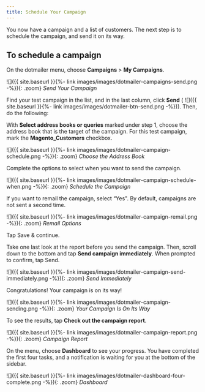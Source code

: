 ```yaml
---
title: Schedule Your Campaign
---
```


You now have a campaign and a list of customers. The next step is to schedule the campaign, and send it on its way.

## To schedule a campaign

On the dotmailer menu, choose **Campaigns** > **My Campaigns**.

![]({{ site.baseurl }}{%- link images/images/dotmailer-campaigns-send.png -%}){: .zoom}
*Send Your Campaign*

Find your test campaign in the list, and in the last column, click **Send** ( ![]({{ site.baseurl }}{%- link images/images/dotmailer-btn-send.png -%})). Then, do the following:

With **Select address books or queries** marked under step 1, choose the address book that is the target of the campaign. For this test campaign, mark the **Magento_Customers** checkbox.

![]({{ site.baseurl }}{%- link images/images/dotmailer-campaign-schedule.png -%}){: .zoom}
*Choose the Address Book*

Complete the options to select when you want to send the campaign.

![]({{ site.baseurl }}{%- link images/images/dotmailer-campaign-schedule-when.png -%}){: .zoom}
*Schedule the Campaign*

If you want to remail the campaign, select “Yes". By default, campaigns are not sent a second time.

![]({{ site.baseurl }}{%- link images/images/dotmailer-campaign-remail.png -%}){: .zoom}
*Remail Options*

Tap <span class="btn">Save &amp; continue</span>.

Take one last look at the report before you send the campaign. Then, scroll down to the bottom and tap **Send campaign immediately**. When prompted to confirm, tap <span class="btn">Send</span>.

![]({{ site.baseurl }}{%- link images/images/dotmailer-campaign-send-immediately.png -%}){: .zoom}
*Send Immediately*

Congratulations! Your campaign is on its way!

![]({{ site.baseurl }}{%- link images/images/dotmailer-campaign-sending.png -%}){: .zoom}
*Your Campaign Is On Its Way*

To see the results, tap **Check out the campaign report**.

![]({{ site.baseurl }}{%- link images/images/dotmailer-campaign-report.png -%}){: .zoom}
*Campaign Report*

On the menu, choose __Dashboard__ to see your progress. You have completed the first four tasks, and a notification is waiting for you at the bottom of the sidebar.

![]({{ site.baseurl }}{%- link images/images/dotmailer-dashboard-four-complete.png -%}){: .zoom}
*Dashboard*
